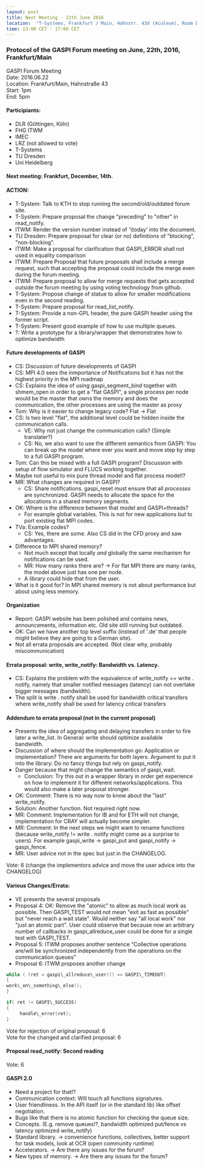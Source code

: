```yaml
---
layout: post
title: Next Meeting - 22th June 2016
location:  "T-Systems, Frankfurt / Main, Hahnstr. 43d (Aculeum), Room D.00.63"
time: 13:00 CET - 17:00 CET
---
```


### Protocol of the GASPI Forum meeting on June, 22th, 2016, Frankfurt/Main

GASPI Forum Meeting  
Date: 2016.06.22  
Location: Frankfurt/Main, Hahnstraße 43  
Start: 1pm  
End: 5pm  

#### Participiants:
- DLR (Göttingen, Köln)
- FHG ITWM
- IMEC
- LRZ (not allowed to vote)
- T-Systems
- TU Dresden
- Uni Heidelberg

#### Next meeting: Frankfurt, December, 14th.

#### ACTION:
- T-System: Talk to KTH to stop running the second/old/outdated forum site.  
- T-System: Prepare proposal the change  "preceding" to "other" in read_notify.  
- ITWM: Render the version number instead of '\today' into the document.  
- TU Dresden: Prepare proposal for clear (or no) definitions of  "blocking", "non-blocking".  
- ITWM: Make a proposal for clarification that GASPI_ERROR shall not used in equality comparison  
- ITWM: Prepare Proposal that future proposals shall include a merge request, such that accepting the proposal could include the merge even during the forum meeting.
- ITWM: Prepare proposal to allow for merge requests that gets accepted outside the forum meeting by using voting technology from github.
- T-System: Propose change of statue to allow for smaller modifications even in the second reading.
- T-System: Prepare proposal for read\_list\_notify. 
- T-System: Provide a non-GPL header, the pure GASPI header using the former script.
- T-System: Present good example of how to use multiple queues.  
- ?: Write a prototype for a library/wrapper that demonstrates how to optimize bandwidth  

#### Future developments of GASPI
- CS: Discussion of future developments of GASPI
- CS: MPI 4.0 sees the inmportance of Notifications but it has not the highest priority in the MPI roadmap
- CS: Explains the idea of using gaspi\_segment\_bind together with shmem\_open in order to get a "flat GASPI", a single process per node would be the master that owns the memory and does the communication, the other processes are using the master as proxy
- Tom: Why is it easier to change legacy code? Flat -> Flat
- CS: Is two level "flat", the additional level could be hidden inside the communication calls.
  - VE: Why not just change the communication calls? (Simple translater?) 
  - CS: No, we also want to use the different semantics from GASPI: You can break up the model where ever you want and move step by step to a full GASPI program.
- Tom: Can this be mixed with a full GASPI program? Discussion with setup of flow simulator and FLUCS working together. 
- Maybe not  useful to mix pure thread model and flat process model!?
- MR: What changes are required in GASPI? 
  - CS: Share notifications.  gaspi\_reset must ensure that all _processes_ are synchronized. GASPI needs to allocate the space for the allocations in a shared memory segments.
- OK: Where is the difference between that model and GASPI+threads? 
  - For example global variables. This is not for new applications but to port existing flat MPI codes.
- TVa: Example codes? 
  - CS: Yes, there are some. Also CS did in the CFD proxy and saw advantages.
- Difference to MPI shared memory? 
  - Not much except that locally  _and_ globally the same mechanism for notifications can be used.
  - MR: How many ranks there are? -> For flat MPI there are many ranks, the model above just has one per node. 
  - A library could hide that from the user.
- What is it good for? In MPI shared memory is not about performance but about using less memory.

#### Organization
- Report: GASPI website has been polished and contains news, announcements, information etc. Old site still running but outdated.
- OK: Can we have another top level suffix (instead of '.de' that people might believe they are going to a German site).
- Not all errata proposals are accepted. (Not clear why, probably miscommunication)

#### Errata proposal: write, write\_notify: Bandwidth vs. Latency.
- CS: Explains the problem with the equivalence of write\_notify == write . notify, namely that smaller notified messages (latency) can not overtake bigger messages (bandwidth). 
- The split is write . notify shall be used for bandwidth critical transfers where write\_notify shall be used for latency critical transfers

#### Addendum to errata proposal (not in the current proposal)
- Presents the idea of aggregating and delaying transfers in order to   fire later a write\_list. In General: write should optimize available  
bandwidth.
- Discussion of where should the implementation go: Application or implementation? There are arguments for both layers. Argument to put it into the library: Do no fancy things but rely on gaspi\_notify. 
- Danger because that might change the semantics of gaspi\_wait.
  -   Conclusion: Try this out in a wrapper library in order get experience on how to implement it for different networks/applications. This would also make a later proposal stronger.
- OK: Comment: There is no way now to know about the "last" write\_notify. 
- Solution: Another function. Not required right now.
- MR: Comment: Implementation for IB and for ETH will not change, implementation for CRAY will actually become simpler.
- MR: Comment: In the next steps we might want to rename functions (because write\_notify != write . notify might come as a surprise to users). For example gaspi\_write -> gaspi\_put and gaspi\_notify -> gaspi\_fence.
- MR: User advice not in the spec but just in the CHANGELOG.

Vote: 6 (change the implementors advice and move the user advice into the
CHANGELOG)

#### Various Changes/Errata:
- VE presents the several proposals
- Proposal 4: OK: Remove the "atomic" to allow as much local work as  possible. Then GASPI_TEST would not mean "exit as fast as possible"  
but "never reach a wait state". Would neither say "all local work" nor "just an atomic part". User could observe that because now an arbitrary number of callbacks in gaspi\_allreduce\_user could be done for a single test with GASPI\_TEST.
- Proposal 5: ITWM proposes another sentence "Collective operations are/will be synchronized independently from the operations on the communication queues"
- Proposal 6: ITWM proposes another change

```c
while ( (ret = gaspi\_allreduce\_user()) == GASPI\_TIMEOUT)  
{  
work\_on\_something\_else();
}

if( ret != GASPI\_SUCCESS)
{
     handle\_error(ret);
}
```

Vote for rejection of original proposal: 6  
Vote for the changed and clarified proposal: 6  

#### Proposal read\_notify: Second reading

Vote: 6  

#### GASPI 2.0
- Need a project for that!?
- Communication context: Will touch all functions signatures.
- User friendliness. In the API itself (or in the standard lib) like offset negotiation.
- Bugs like that there is no atomic function for checking the queue size.
- Concepts. (E.g. remove queues!?, bandwidth optimized put/fence vs latency optimized write\_notify)
- Standard library. -> convenience functions, collectives, better  support for task models, look at OCR (open community runtime)
- Accelerators. -> Are there any issues for the forum?
- New types of memory. -> Are there any issues for the forum?


